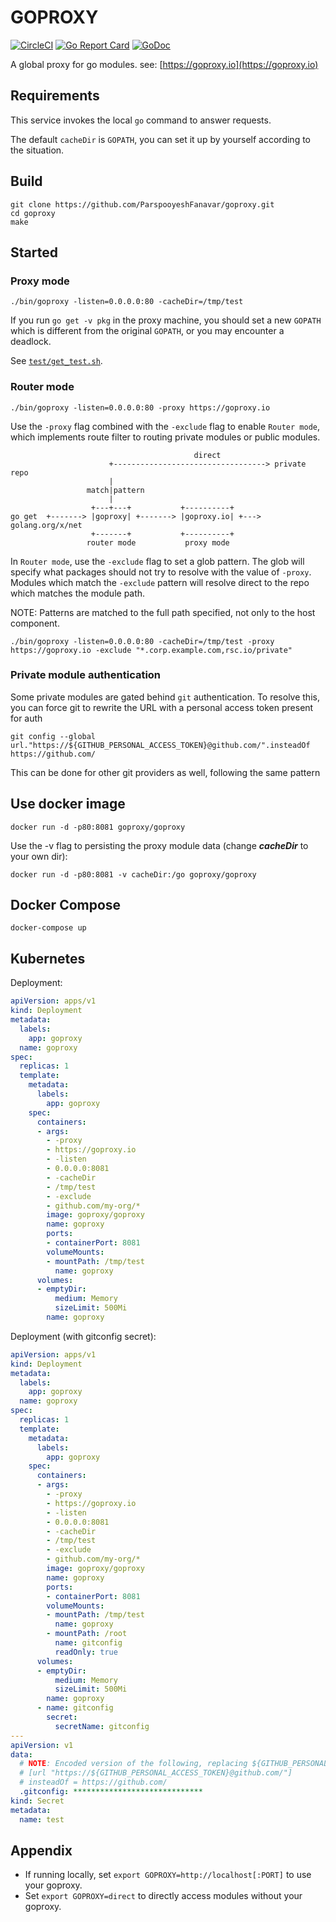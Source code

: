 # GOPROXY

[![CircleCI](https://circleci.com/gh/goproxyio/goproxy.svg?style=svg)](https://circleci.com/gh/goproxyio/goproxy)
[![Go Report Card](https://goreportcard.com/badge/github.com/ParspooyeshFanavar/goproxy)](https://goreportcard.com/report/github.com/ParspooyeshFanavar/goproxy)
[![GoDoc](https://godoc.org/github.com/ParspooyeshFanavar/goproxy?status.svg)](https://godoc.org/github.com/ParspooyeshFanavar/goproxy)

A global proxy for go modules. see: [https://goproxy.io](https://goproxy.io)

## Requirements

This service invokes the local `go` command to answer requests.

The default `cacheDir` is `GOPATH`, you can set it up by yourself according to the situation.

## Build

```shell
git clone https://github.com/ParspooyeshFanavar/goproxy.git
cd goproxy
make
```

## Started

### Proxy mode    

```shell
./bin/goproxy -listen=0.0.0.0:80 -cacheDir=/tmp/test
```

If you run `go get -v pkg` in the proxy machine, you should set a new `GOPATH` which is different from the original `GOPATH`, or you may encounter a deadlock.

See [`test/get_test.sh`](./test/get_test.sh).

### Router mode    

```shell
./bin/goproxy -listen=0.0.0.0:80 -proxy https://goproxy.io
```

Use the `-proxy` flag combined with the `-exclude` flag to enable `Router mode`, which implements route filter to routing private modules or public modules.

```
                                         direct
                      +----------------------------------> private repo
                      |
                 match|pattern
                      |
                  +---+---+           +----------+
go get  +-------> |goproxy| +-------> |goproxy.io| +---> golang.org/x/net
                  +-------+           +----------+
                 router mode           proxy mode
```

In `Router mode`, use the `-exclude` flag to set a glob pattern. The glob will specify what packages should not try to resolve with the value of `-proxy`. Modules which match the `-exclude` pattern will resolve direct to the repo which 
matches the module path.

NOTE: Patterns are matched to the full path specified, not only to the host component.

```shell
./bin/goproxy -listen=0.0.0.0:80 -cacheDir=/tmp/test -proxy https://goproxy.io -exclude "*.corp.example.com,rsc.io/private"
```

### Private module authentication

Some private modules are gated behind `git` authentication. To resolve this, you can force git to rewrite the URL with a personal access token present for auth

```shell
git config --global url."https://${GITHUB_PERSONAL_ACCESS_TOKEN}@github.com/".insteadOf https://github.com/
```

This can be done for other git providers as well, following the same pattern

## Use docker image

```shell
docker run -d -p80:8081 goproxy/goproxy
```

Use the -v flag to persisting the proxy module data (change ___cacheDir___ to your own dir):

```
docker run -d -p80:8081 -v cacheDir:/go goproxy/goproxy
```

## Docker Compose

```shell
docker-compose up
```

## Kubernetes

Deployment:

```yaml
apiVersion: apps/v1
kind: Deployment
metadata:
  labels:
    app: goproxy
  name: goproxy
spec:
  replicas: 1
  template:
    metadata:
      labels:
        app: goproxy
    spec:
      containers:
      - args:
        - -proxy
        - https://goproxy.io
        - -listen
        - 0.0.0.0:8081
        - -cacheDir
        - /tmp/test
        - -exclude
        - github.com/my-org/*
        image: goproxy/goproxy
        name: goproxy
        ports:
        - containerPort: 8081
        volumeMounts:
        - mountPath: /tmp/test
          name: goproxy
      volumes:
      - emptyDir:
          medium: Memory
          sizeLimit: 500Mi
        name: goproxy
```

Deployment (with gitconfig secret):

```yaml
apiVersion: apps/v1
kind: Deployment
metadata:
  labels:
    app: goproxy
  name: goproxy
spec:
  replicas: 1
  template:
    metadata:
      labels:
        app: goproxy
    spec:
      containers:
      - args:
        - -proxy
        - https://goproxy.io
        - -listen
        - 0.0.0.0:8081
        - -cacheDir
        - /tmp/test
        - -exclude
        - github.com/my-org/*
        image: goproxy/goproxy
        name: goproxy
        ports:
        - containerPort: 8081
        volumeMounts:
        - mountPath: /tmp/test
          name: goproxy
        - mountPath: /root
          name: gitconfig
          readOnly: true
      volumes:
      - emptyDir:
          medium: Memory
          sizeLimit: 500Mi
        name: goproxy
      - name: gitconfig
        secret:
          secretName: gitconfig
---
apiVersion: v1
data:
  # NOTE: Encoded version of the following, replacing ${GITHUB_PERSONAL_ACCESS_TOKEN}
  # [url "https://${GITHUB_PERSONAL_ACCESS_TOKEN}@github.com/"]
  # insteadOf = https://github.com/
  .gitconfig: *****************************
kind: Secret
metadata:
  name: test
```

## Appendix

- If running locally, set `export GOPROXY=http://localhost[:PORT]` to use your goproxy.
- Set `export GOPROXY=direct` to directly access modules without your goproxy.
